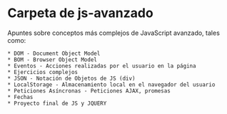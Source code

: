 # Carpeta de js-avanzado

Apuntes sobre conceptos más complejos de JavaScript avanzado, tales como:

    * DOM - Document Object Model
    * BOM - Browser Object Model
    * Eventos - Acciones realizadas por el usuario en la página
    * Ejercicios complejos
    * JSON - Notación de Objetos de JS (div)
    * LocalStorage - Almacenamiento local en el navegador del usuario
    * Peticiones Asíncronas - Peticiones AJAX, promesas
    * Fechas
    * Proyecto final de JS y JQUERY